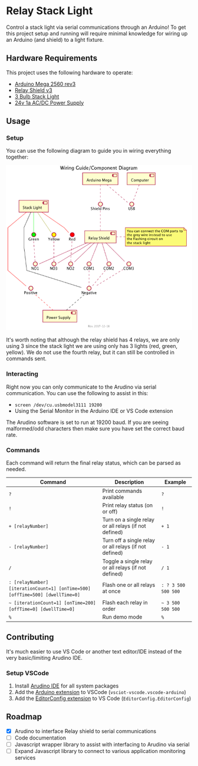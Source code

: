 # Relay Stack Light

Control a stack light via serial communications through an Arduino! To get this project setup and running will require minimal knowledge for wiring up an Arduino (and shield) to a light fixture.

## Hardware Requirements

This project uses the following hardware to operate:

- [Arduino Mega 2560 rev3](https://store.arduino.cc/usa/arduino-mega-2560-rev3)
- [Relay Shield v3](https://www.seeedstudio.com/Relay-Shield-v3.0-p-2440.html)
- [3 Bulb Stack Light](https://www.amazon.com/dp/B00AFXJKNA)
- [24v 1a AC/DC Power Supply](https://www.amazon.com/gp/product/B00NUI2WGY)

## Usage

### Setup

You can use the following diagram to guide you in wiring everything together:

![wiring guide](docs/wiring.png)

It's worth noting that although the relay shield has 4 relays, we are only using 3 since the stack light we are using only has 3 lights (red, green, yellow). We do not use the fourth relay, but it can still be controlled in commands sent.

### Interacting

Right now you can only communicate to the Arudino via serial communication. You can use the following to assist in this:

- `screen /dev/cu.usbmodel3111 19200`
- Using the Serial Monitor in the Arduino IDE or VS Code extension

The Arudino software is set to run at 19200 baud. If you are seeing malformed/odd characters then make sure you have set the correct baud rate.

### Commands

Each command will return the final relay status, which can be parsed as needed.

|Command|Description|Example|
|---|---|---|
|`?`|Print commands available|`?`
|`!`|Print relay status (on or off)|`!`|
|`+ [relayNumber]`|Turn on a single relay or all relays (if not defined)|`+ 1`|
|`- [relayNumber]`|Turn off a single relay or all relays (if not defined)|`- 1`|
|`/`|Toggle a single relay or all relays (if not defined)|`/ 1`|
|`: [relayNumber] [iterationCount=1] [onTime=500] [offTime=500] [dwellTime=0]`|Flash one or all relays at once|`: ? 3 500 500 500`|
|`~ [iterationCount=1] [onTime=200] [offTime=0] [dwellTime=0]`|Flash each relay in order|`~ 3 500 500 500`|
|`%`|Run demo mode|`%`|

## Contributing

It's much easier to use VS Code or another text editor/IDE instead of the very basic/limiting Arudino IDE.

### Setup VSCode

1. Install [Arudino IDE]([https://www.arduino.cc/en/main/software#download]) for all system packages
1. Add the [Arduino extension](https://marketplace.visualstudio.com/items?itemName=vsciot-vscode.vscode-arduino) to VSCode (`vsciot-vscode.vscode-arduino`)
1. Add the [EditorConfig extension](https://marketplace.visualstudio.com/items?itemName=EditorConfig.EditorConfig) to VS Code (`EditorConfig.EditorConfig`)

## Roadmap

- [x] Arudino to interface Relay shield to serial communications
- [ ] Code documentation
- [ ] Javascript wrapper library to assist with interfacing to Arudino via serial
- [ ] Expand Javascript library to connect to various application monitoring services
